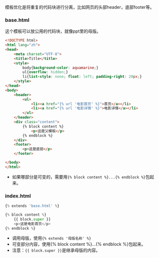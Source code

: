 模板优化是将重复的代码块进行分离，比如网页的头部header，底部footer等。
### base.html
这个模板可以放公用的代码块，就像ppt里的母版。

```html
<!DOCTYPE html>
<html lang="zh">
<head>
    <meta charset="UTF-8">
    <title>Title</title>
    <style>
        body{background-color: aquamarine;}
        ul{overflow: hidden;}
        li{list-style: none; float: left; padding-right: 20px;}
    </style>
</head>
<body>
    <header>
        <ul>
            <li><a href="{% url '电影首页' %}">首页</a></li>
            <li><a href="{% url '电影详情' %}">电影详情</a></li>
        </ul>
    </header>
    <div class="content">
        {% block content %}
            <p>这是父模板</p>
        {% endblock %}
    </div>
    <footer>
        <p>这是底部</p>
    </footer>

</body>
</html>
```
* 如果哪部分是可变的，需要用`{% block content %}...{% endblock %}`包起来。

### index.html

```python
{% extends 'base.html' %}

{% block content %}
    {{ block.super }}
    <p>这是电影首页</p>
{% endblock %}

```
* 调用母版，使用`{% extends '母版名称' %}`
* 可变部分内容，使用{% block content %}...{% endblock %}包起来。
* 注意：`{{ block.super }}`是继承母版的内容。


